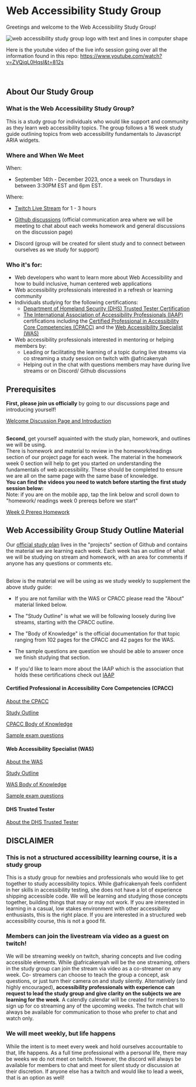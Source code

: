 # Web Accessibility Study Group
Greetings and welcome to the Web Accessibility Study Group!
<br>

![web accessibility study group logo with text and lines in computer shape](https://github.com/codingtherapist/webAccessibilityStudyGroup/assets/96845068/af783ee1-1b25-4f3f-afa0-0b8a633d4214)

Here is the youtube video of the live info session going over all the information found in this repo: https://www.youtube.com/watch?v=ZVQiqL0HqsI&t=812s

<br>
<h2>About Our Study Group</h2>
<h3>What is the Web Accessibility Study Group?</h3>
This is a study group for individuals who would like support and community as they learn web accessibility topics. The group follows a 16 week study guide outlining topics from web accessibility fundamentals to Javascript ARIA widgets.
<h3> Where and When We Meet</h3>
When:

- September 14th - December 2023, once a week on Thursdays in between 3:30PM EST and 6pm EST.

Where:

- [Twitch Live Stream](https://www.twitch.tv/africakenyah) for 1 - 3 hours

- [Github discussions](https://github.com/codingtherapist/webAccessibilityStudyGroup/discussions) (official communication area where we will be meeting to chat about each weeks homework and general discussions on the discussion page)

- Discord (group will be created for silent study and to connect between ourselves as we study for support)
<h3> Who it's for:</h3>

- Web developers who want to learn more about Web Accessibility and how to build inclusive, human centered web applications
- Web accessibility professionals interested in a refresh or learning community
- Individuals studying for the following certifications:
    - [Department of Homeland Security (DHS) Trusted Tester Certification](https://www.dhs.gov/trusted-tester)
    - [The International Association of Accessibility Professionals (IAAP)](https://www.accessibilityassociation.org/s/about) certifications including the [Certified Professional in Accessibility Core Competencies (CPACC)](https://www.accessibilityassociation.org/s/certified-professional) and the [Web Accessibility Specialist (WAS)](https://www.accessibilityassociation.org/s/wascertification)
- Web accessibility professionals interested in mentoring or helping members by:
    - Leading or facilitating the learning of a topic during live streams via co streaming a study session on twitch with @africakenyah
    - Helping out in the chat with questions members may have during live streams or on Discord/ Github discussions

<h2> Prerequisites</h2>
<b>First, please join us officially</b> by going to our discussions page and introducing yourself!

[Welcome Discussion Page and Introduction](https://github.com/codingtherapist/webAccessibilityStudyGroup/discussions/5) <br><br>

<b>Second</b>, get yourself aquainted with the study plan, homework, and outlines we will be using.<br> 
There is homework and material to review in the homework/readings section of our project page for each week. The material in the homework week 0 section will help to get you started on understanding the fundamentals of web accessibility. These should be completed to ensure we are all on the same page with the same base of knowledge. <br>
<b>You can find the videos you need to watch before starting the first study session below:</b> <br>
Note: if you are on the mobile app, tap the link below and scroll down to "homework/ readings week 0 prereqs before we start" <br>

[Week 0 Prereq Homework](https://github.com/users/codingtherapist/projects/1?pane=issue&itemId=34268762)


<h2> Web Accessibility Group Study Outline Material</h2>

Our [official study plan](https://github.com/users/codingtherapist/projects/1) lives in the "projects" section of Github and contains the material we are learning each week. Each week has an outline of what we will be studying on stream and homework, with an area for comments if anyone has any questions or comments etc.<br><br>



Below is the material we will be using as we study weekly to supplement the above study guide:<br>

- If you are not familiar with the WAS or CPACC please read the "About" material linked below. <br>

- The "Study Outline" is what we will be following loosely during live streams, starting with the CPACC outline. <br>

- The "Body of Knowledge" is the official documentation for that topic ranging from 102 pages for the CPACC and 42 pages for the WAS. <br>

- The sample questions are question we should be able to answer once we finish studying that section.

- If you'd like to learn more about the IAAP which is the association that holds these certifications check out [IAAP](https://www.accessibilityassociation.org/s/about) 

<h4>Certified Professional in Accessibility Core Competencies (CPACC)</h4>

[About the CPACC](https://www.accessibilityassociation.org/s/certified-professional) <br>

[Study Outline](https://www.accessibilityassociation.org/s/cpacc-certification-content-outline) <br>

[CPACC Body of Knowledge](https://www.accessibilityassociation.org/resource/IAAP_CPACC_BOK_March2020) <br>

[Sample exam questions](https://www.accessibilityassociation.org/s/cpacc-sample-exam-questions) <bR>


<h4>Web Accessibility Specialist (WAS)</h4>

[About the WAS](https://www.accessibilityassociation.org/s/wascertification) <br>

[Study Outline](https://www.accessibilityassociation.org/s/was-credential-content-outline) <br>

[WAS Body of Knowledge](https://www.accessibilityassociation.org/resource/WAS_Certification_FInal_2020_FINAL) <br>

[Sample exam questions](https://www.accessibilityassociation.org/s/was-sample-exam-questions) <br>

<h4> DHS Trusted Tester</h4>

[About the DHS Trusted Tester](https://www.dhs.gov/trusted-tester)

<h2>DISCLAIMER</h2>
<h3>This is not a structured accessibility learning course, it is a study group</h3>
This is a study group for newbies and professionals who would like to get together to study accessibility topics. While @africakenyah feels confident in her skills in accessibility testing, she does not have a lot of experience shipping accessible code. We will be learning and studying those concepts together, building things that may or may not work. If you are interested in learning in a casual, low stakes environment with other accessibility enthusiasts, this is the right place. If you are interested in a structured web accessibility course, this is not a good fit.

<h3>Members can join the livestream via video as a guest on twitch!</h3>
We will be streaming weekly on twitch, sharing concepts and live coding accessible elements. While @africakenyah will be the one streaming, others in the study group can join the stream via video as a co-streamer on any week. Co- streamers can choose to teach the group a concept, ask questions, or just turn their camera on and study silently. Alternatively (and highly encouraged), <b>accessibility professionals with experience can request to lead the study group and give clarity on the subjects we are learning for the week</b>. A calendly calendar will be created for members to sign up for co streaming any of the upcoming weeks. The twitch chat will always be available for communication to those who prefer to chat and watch only.

<h3>We will meet weekly, but life happens</h3>
While the intent is to meet every week and hold ourselves accountable to that, life happens. As a full time professional with a personal life, there may be weeks we do not meet on twitch. However, the discord will always be available for members to chat and meet for silent study or discussion at their discretion. If anyone else has a twitch and would like to lead a week, that is an option as well!

